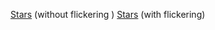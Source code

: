 [Stars](https://valentinepetrov.github.io/Stars/index2.html) (without flickering )
[Stars](https://valentinepetrov.github.io/Stars/) (with flickering)
